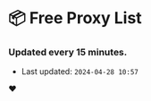 # :package: Free Proxy List
### Updated every 15 minutes.

- Last updated: `2024-04-28 10:57`

:heart:

